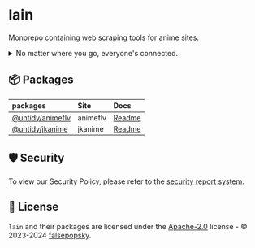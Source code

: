 # lain

Monorepo containing web scraping tools for anime sites.

<details><summary>No matter where you go, everyone's connected.</summary>

![alt text](/docs/public/tv.gif)

</details>

## :package: Packages

| packages                                 | Site     | Docs                                    |
| :--------------------------------------- | :------- | :-------------------------------------- |
| [@untidy/animeflv](./packages/animeflv/) | animeflv | [Readme](./packages/animeflv/README.md) |
| [@untidy/jkanime](./packages/jkanime/)   | jkanime  | [Readme](./packages/jkanime/README.md)  |

## :shield: Security

To view our Security Policy, please refer to the [security report system](.github/SECURITY.md).

## :scroll: License

`lain` and their packages are licensed under the [Apache-2.0](LICENSE) license - © 2023-2024
[falsepopsky](https://github.com/falsepopsky).
